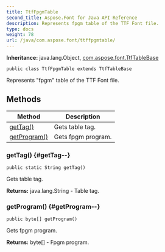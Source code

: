 ```yaml
---
title: TtfFpgmTable
second_title: Aspose.Font for Java API Reference
description: Represents fpgm table of the TTF Font file.
type: docs
weight: 78
url: /java/com.aspose.font/ttffpgmtable/
---
```

**Inheritance:**
java.lang.Object, [com.aspose.font.TtfTableBase](../../com.aspose.font/ttftablebase)
```
public class TtfFpgmTable extends TtfTableBase
```

Represents "fpgm" table of the TTF Font file.
## Methods

| Method | Description |
| --- | --- |
| [getTag()](#getTag--) | Gets table tag. |
| [getProgram()](#getProgram--) | Gets fpgm program. |
### getTag() {#getTag--}
```
public static String getTag()
```


Gets table tag.

**Returns:**
java.lang.String - Table tag.
### getProgram() {#getProgram--}
```
public byte[] getProgram()
```


Gets fpgm program.

**Returns:**
byte[] - Fpgm program.
